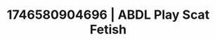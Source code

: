 ---
categories:
- Flushed cheeks
- AI-generated
- Erotic dance
- Erotic tension build
- ASMR
- Story-driven erotica
- Erotic slow burn
- Cosplay
image: /assets/images/1746580904696.jpg
layout: post
seo:
  description: Featured content with high-quality Scat Fetish, ABDL Play. HD images
    available.
  keywords: Scat Fetish, ABDL Play
  og_image: /assets/images/1746580904696.jpg
  schema_type: VisualArtwork
tags:
- ABDL Play
- '#1746580904696'
- Scat Fetish
title: 1746580904696 | ABDL Play Scat Fetish
---